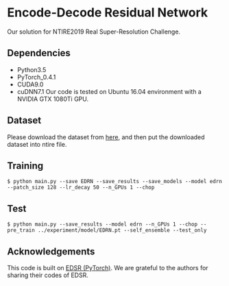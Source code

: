 # Encode-Decode Residual Network
Our solution for NTIRE2019 Real Super-Resolution Challenge.

## Dependencies
  * Python3.5
  * PyTorch_0.4.1
  * CUDA9.0
  * cuDNN7.1
Our code is tested on Ubuntu 16.04 environment with a NVIDIA GTX 1080Ti GPU.

## Dataset
Please download the dataset from [here](https://competitions.codalab.org/competitions/21439#participate), and then put the downloaded dataset into ntire file. 

## Training
`$ python main.py --save EDRN --save_results --save_models --model edrn --patch_size 128 --lr_decay 50 --n_GPUs 1 --chop`

## Test
`$ python main.py --save_results --model edrn --n_GPUs 1 --chop --pre_train ../experiment/model/EDRN.pt --self_ensemble --test_only`

## Acknowledgements
This code is built on [EDSR (PyTorch)](https://github.com/thstkdgus35/EDSR-PyTorch). We are grateful to the authors for sharing their codes of EDSR.
